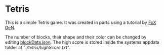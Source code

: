# Tetris

This is a simple Tetris game. It was created in parts using a tutorial by [FoX DeN](https://www.youtube.com/@FoXDeN). 

The number of blocks, their shape and their color can be changed by editing [blockData.json](./src/main/resources/blockData/blockData.json). The high score is stored inside the systems appdata folder at "*./tetris/highScore.txt*". 
